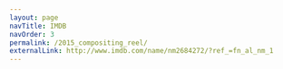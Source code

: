 ```yaml
---
layout: page
navTitle: IMDB
navOrder: 3
permalink: /2015_compositing_reel/
externalLink: http://www.imdb.com/name/nm2684272/?ref_=fn_al_nm_1
---
```


